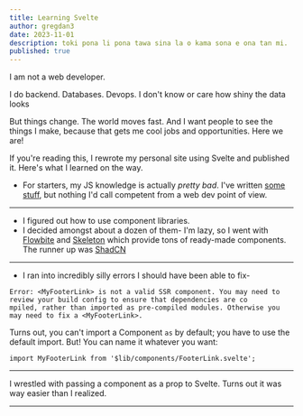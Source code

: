 ```yaml
---
title: Learning Svelte
author: gregdan3
date: 2023-11-01
description: toki pona li pona tawa sina la o kama sona e ona tan mi.
published: true
---
```


I am not a web developer.

I do backend. Databases. Devops. I don't know or care how shiny the data looks

But things change. The world moves fast. And I want people to see the things I make, because that gets me cool jobs and opportunities. Here we are!

If you're reading this, I rewrote my personal site using Svelte and published it. Here's what I learned on the way.

- For starters, my JS knowledge is actually _pretty bad_. I've written [some](https://mun.la) [stuff](https://coolspacethings.neocities.org), but nothing I'd call competent from a web dev point of view.

---

- I figured out how to use component libraries.
- I decided amongst about a dozen of them- I'm lazy, so I went with [Flowbite](TODO) and [Skeleton](TODO) which provide tons of ready-made components. The runner up was [ShadCN](TODO)

---

- I ran into incredibly silly errors I should have been able to fix-

```
Error: <MyFooterLink> is not a valid SSR component. You may need to review your build config to ensure that dependencies are co
mpiled, rather than imported as pre-compiled modules. Otherwise you may need to fix a <MyFooterLink>.
```

Turns out, you can't import a Component `as` by default; you have to use the default import. But! You can name it whatever you want:

    import MyFooterLink from '$lib/components/FooterLink.svelte';

---

I wrestled with passing a component as a prop to Svelte. Turns out it was way easier than I realized.

---
